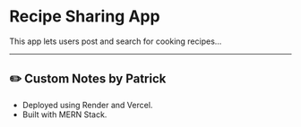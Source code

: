 # Recipe Sharing App

This app lets users post and search for cooking recipes...

---

## ✏️ Custom Notes by Patrick

- Deployed using Render and Vercel.
- Built with MERN Stack.
